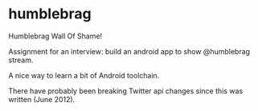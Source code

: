 humblebrag
==========

Humblebrag Wall Of Shame!

Assignment for an interview: build an android app to show @humblebrag stream.

A nice way to learn a bit of Android toolchain.

There have probably been breaking Twitter api changes since this was written (June 2012).


